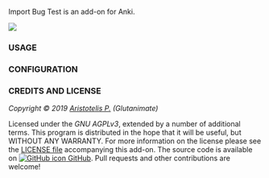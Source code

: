 <!-- BANNER -->

Import Bug Test is an add-on for Anki.

![](https://raw.githubusercontent.com/glutanimate/import-bug-test/master/screenshots/screenshot.png)

### USAGE

### CONFIGURATION

<!-- CHANGELOG -->

<!-- SUPPORT -->

### CREDITS AND LICENSE

*Copyright © 2019 [Aristotelis P.](https://glutanimate.com/)  (Glutanimate)*

Licensed under the _GNU AGPLv3_, extended by a number of additional terms. This program is distributed in the hope that it will be useful, but WITHOUT ANY WARRANTY. For more information on the license please see the [LICENSE file](https://github.com/glutanimate/import-bug-test/blob/master/LICENSE) accompanying this add-on. The source code is available on [![GitHub icon](https://glutanimate.com/logos/github.svg) GitHub](https://github.com/glutanimate/import-bug-test). Pull requests and other contributions are welcome!

<!-- RESOURCES -->

<!-- RATE -->
